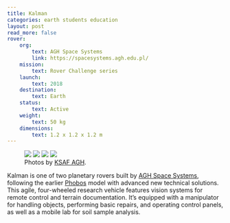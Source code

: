 ```yaml
---
title: Kalman
categories: earth students education
layout: post
read_more: false
rover:
    org: 
        text: AGH Space Systems
        link: https://spacesystems.agh.edu.pl/
    mission: 
        text: Rover Challenge series
    launch: 
        text: 2018
    destination:
        text: Earth
    status: 
        text: Active
    weight:
        text: 50 kg
    dimensions: 
        text: 1.2 x 1.2 x 1.2 m 
---
```


<figure>
    <img src="{{ site.url }}/assets/img/kalman/1.jpg" />
    <img src="{{ site.url }}/assets/img/kalman/2.jpg" />
    <img src="{{ site.url }}/assets/img/kalman/3.jpg" />
    <img src="{{ site.url }}/assets/img/kalman/4.jpg" />
    <figcaption>Photos by <a href="https://www.ksaf.pl/">KSAF AGH</a>.</figcaption>
</figure>

Kalman is one of two planetary rovers built by [AGH Space Systems](https://spacesystems.agh.edu.pl/), following the earlier [Phobos](#phobos) model with advanced new technical solutions. This agile, four-wheeled research vehicle features vision systems for remote control and terrain documentation. It’s equipped with a manipulator for handling objects, performing basic repairs, and operating control panels, as well as a mobile lab for soil sample analysis.

<!--more-->